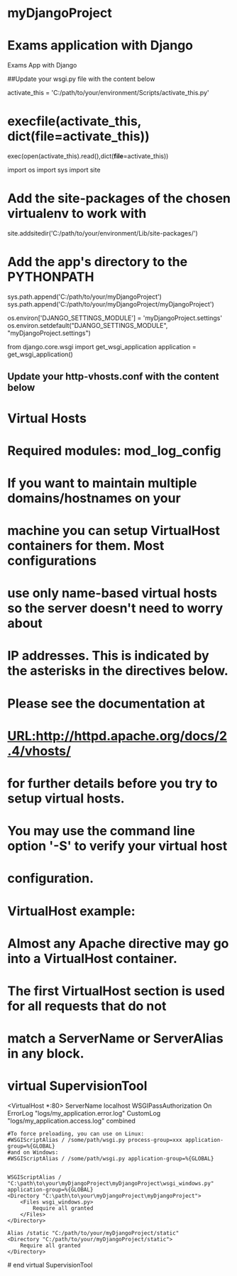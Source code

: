 # myDjangoProject

Exams application with Django
=======
Exams App with Django


##Update your wsgi.py file with the content below

activate_this = 'C:/path/to/your/environment/Scripts/activate_this.py'
# execfile(activate_this, dict(__file__=activate_this))
exec(open(activate_this).read(),dict(__file__=activate_this))

import os
import sys
import site

# Add the site-packages of the chosen virtualenv to work with
site.addsitedir('C:/path/to/your/environment/Lib/site-packages/')




# Add the app's directory to the PYTHONPATH
sys.path.append('C:/path/to/your/myDjangoProject')
sys.path.append('C:/path/to/your/myDjangoProject/myDjangoProject')

os.environ['DJANGO_SETTINGS_MODULE'] = 'myDjangoProject.settings'
os.environ.setdefault("DJANGO_SETTINGS_MODULE", "myDjangoProject.settings")

from django.core.wsgi import get_wsgi_application
application = get_wsgi_application()







## Update your http-vhosts.conf with the content below
# Virtual Hosts
#
# Required modules: mod_log_config

# If you want to maintain multiple domains/hostnames on your
# machine you can setup VirtualHost containers for them. Most configurations
# use only name-based virtual hosts so the server doesn't need to worry about
# IP addresses. This is indicated by the asterisks in the directives below.
#
# Please see the documentation at 
# <URL:http://httpd.apache.org/docs/2.4/vhosts/>
# for further details before you try to setup virtual hosts.
#
# You may use the command line option '-S' to verify your virtual host
# configuration.

#
# VirtualHost example:
# Almost any Apache directive may go into a VirtualHost container.
# The first VirtualHost section is used for all requests that do not
# match a ServerName or ServerAlias in any <VirtualHost> block.
#



# virtual SupervisionTool
<VirtualHost *:80>
    ServerName localhost 
    WSGIPassAuthorization On
    ErrorLog "logs/my_application.error.log"
    CustomLog "logs/my_application.access.log" combined
	
	#To force preloading, you can use on Linux:
	#WSGIScriptAlias / /some/path/wsgi.py process-group=xxx application-group=%{GLOBAL}
	#and on Windows:
	#WSGIScriptAlias / /some/path/wsgi.py application-group=%{GLOBAL}
	
	
    WSGIScriptAlias /  "C:\path\to\your\myDjangoProject\myDjangoProject\wsgi_windows.py" application-group=%{GLOBAL}
    <Directory "C:\path\to\your\myDjangoProject\myDjangoProject">
        <Files wsgi_windows.py>
            Require all granted
        </Files>
    </Directory>

    Alias /static "C:/path/to/your/myDjangoProject/static"
    <Directory "C:/path/to/your/myDjangoProject/static">
        Require all granted
    </Directory>  
</VirtualHost>
# end virtual SupervisionTool



